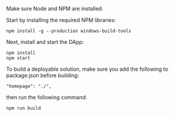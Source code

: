 Make sure Node and NPM are installed.

Start by installing the required NPM libraries:

```
npm install -g --production windows-build-tools
```

Next, install and start the DApp:

```
npm install
npm start
```


To build a deployable solution, make sure you add the following to package.json before building:

```
"homepage": "./",
```

then run the following command:

```
npm run build
```
